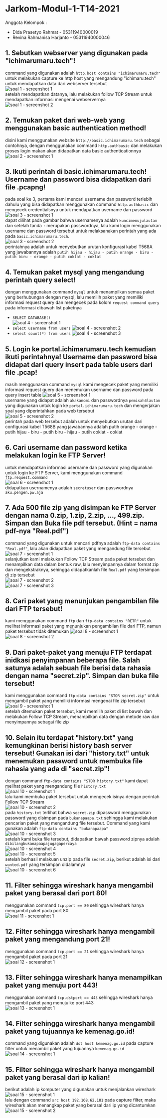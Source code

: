 # Jarkom-Modul-1-T14-2021

Anggota Kelompok :
- Dida Prasetyo Rahmat - 05311940000019 
- Revina Rahmanisa Harjanto - 05311940000046 

## 1. Sebutkan webserver yang digunakan pada "ichimarumaru.tech"!
command yang digunakan adalah `http.host contains "ichimarumaru.tech"` untuk melakukan capture ke http host yang mengandung "ichimaru.tech" untuk mendapatkan data dari webserver tersebut  
![soal 1 - screenshot 1](https://media.discordapp.net/attachments/889487853267083274/889488432458518538/unknown.png)  
setelah mendapatkan datanya, lalu melakukan follow TCP Stream untuk mendapatkan informasi mengenai webservernya  
![soal 1 - screenshot 2](https://media.discordapp.net/attachments/889487853267083274/889487918043901952/unknown.png)  

## 2. Temukan paket dari web-web yang menggunakan basic authentication method!
disini kami menggunakan website `http://basic.ichimarumaru.tech` sebagai contohnya, dengan menggunakan command `http.authbasic` dan melakukan proses login makan akan didapatkan data basic authenticationnya  
![soal 2 - screenshot 1](https://media.discordapp.net/attachments/889487853267083274/889498208848453693/unknown.png)  

## 3. Ikuti perintah di basic.ichimarumaru.tech! Username dan password bisa didapatkan dari file .pcapng!
pada soal ke 3, pertama kami mencari username dan password terlebih dahulu yang bisa didapatkan menggunakan command `http.authbasic` dan mengecek credentialsnya untuk mendapatkan username dan password  
![soal 3 - screenshot 1](https://media.discordapp.net/attachments/889487853267083274/889499574933278730/unknown.png)  
dapat dilihat pada gambar bahwa usernamenya adalah `kuncimenujulautan` dan setelah tanda `:` merupakan passwordnya, lalu kami login menggunakan username dan password tersebut untuk melaksanakan perintah yang ada pada `basic.ichimarumaru.tech`.  
![soal 3 - screenshot 2](https://media.discordapp.net/attachments/889487853267083274/890920764172283994/unknown.png)  
perintahnya adalah untuk menyebutkan urutan konfigurasi kabel T568A yang jawabannya adalah `putih hijau - hijau - putih orange - biru - putih biru - orange - putih coklat - coklat`  

## 4. Temukan paket mysql yang mengandung perintah query select!
dengan menggunakan command `mysql` untuk menampilkan semua paket yang berhubungan dengan mysql, lalu memilih paket yang memiliki informasi request query dan mengecek pada kolom `request command query` pada informasi dibawah list paketnya  
- `SELECT DATABASE()`  
![soal 4 - screenshot 1](https://media.discordapp.net/attachments/889487853267083274/889503029370437642/unknown.png)  
- `select username from users`
![soal 4 - screenshot 2](https://media.discordapp.net/attachments/889487853267083274/889502882985033748/unknown.png)  
- `select count(*) from users`
![soal 4 - screenshot 3](https://media.discordapp.net/attachments/889487853267083274/889502974852870174/unknown.png)  

## 5. Login ke portal.ichimarumaru.tech kemudian ikuti perintahnya! Username dan password bisa didapat dari query insert pada table users dari file .pcap!
masih menggunakan command `mysql` kami mengecek paket yang memiliki informasi request query dan menemukan username dan password pada query insert table
![soal 5 - screenshot 1](https://media.discordapp.net/attachments/889487853267083274/889503325379244032/unknown.png)  
username yang didapat adalah `akakanomi` dan passwordnya `pemisah4lautan` yang digunakan untuk login ke `portal.ichimarumaru.tech` dan mengerjakan soal yang diperintahkan pada web tersebut  
![soal 5 - screenshot 2](https://media.discordapp.net/attachments/889487853267083274/889504209303662602/unknown.png?width=1002&height=676)  
perintah pada web tersebut adalah untuk menyebutkan urutan dari configurasi kabel T568B yang jawabannya adalah putih orange - orange - putih hijau - biru - putih biru - hijau - putih coklat - coklat  

## 6. Cari username dan password ketika melakukan login ke FTP Server!
untuk mendapatkan informasi username dan password yang digunakan untuk login ke FTP Server, kami menggunakan command `ftp.request.command`  
![soal 6 - screenshot 1](https://media.discordapp.net/attachments/889487853267083274/889506652192120892/unknown.png)  
didapatkan usernamenya adalah `secretuser` dan passwordnya `aku.pengen.pw.aja`  

## 7. Ada 500 file zip yang disimpan ke FTP Server dengan nama 0.zip, 1.zip, 2.zip, ..., 499.zip. Simpan dan Buka file pdf tersebut. (Hint = nama pdf-nya "Real.pdf")
command yang digunakan untuk mencari pdfnya adalah `ftp-data contains "Real.pdf"`, lalu akan didapatkan paket yang mengandung file tersebut
![soal 7 - screenshot 1](https://media.discordapp.net/attachments/889487853267083274/889508821561638912/unknown.png)  
selanjutkan kami melakukan Follow TCP Stream pada paket tersebut dan menampilkan data dalam bentuk raw, lalu menyimpannya dalam format zip dan mengekstraknya, sehingga didapatkanlah file `Real.pdf` yang tersimpan di zip tersebut  
![soal 7 - screenshot 2](https://media.discordapp.net/attachments/889487853267083274/889509654068068402/unknown.png)  
![soal 7 - screenshot 3](https://media.discordapp.net/attachments/889487853267083274/889509792282980352/unknown.png?width=1202&height=676)  

## 8. Cari paket yang menunjukan pengambilan file dari FTP tersebut!
kami menggunakan command `ftp` dan `ftp-data contains "RETR"` untuk melihat informasi paket yang menunjukan pengambilan file dari FTP, namun paket tersebut tidak ditemukan
![soal 8 - screenshot 1](https://media.discordapp.net/attachments/889487853267083274/890930909866491924/unknown.png)  
![soal 8 - screenshot 2](https://media.discordapp.net/attachments/889487853267083274/889513519937118259/unknown.png)  

## 9. Dari paket-paket yang menuju FTP terdapat inidkasi penyimpanan beberapa file. Salah satunya adalah sebuah file berisi data rahasia dengan nama "secret.zip". Simpan dan buka file tersebut!
kami menggunakan command `ftp-data contains "STOR secret.zip"` untuk mengambil paket yang memiliki informasi mengenai file zip tersebut
![soal 9 - screenshot 1](https://media.discordapp.net/attachments/889487853267083274/889517318932168774/unknown.png)  
setelah ditemukan paket tersebut, kami memilih paket di list bawah dan melakukan Follow TCP Stream, menampilkan data dengan metode raw dan menyimpannya sebagai file zip

## 10. Selain itu terdapat "history.txt" yang kemungkinan berisi history bash server tersebut! Gunakan isi dari "history.txt" untuk menemukan password untuk membuka file rahasia yang ada di "secret.zip"!
dengan command `ftp-data contains "STOR history.txt"` kami dapat melihat paket yang mengandung file `history.txt`  
![soal 10 - screenshot 1](https://media.discordapp.net/attachments/889487853267083274/889516155885195324/unknown.png)  
lalu kami membuka paket tersebut untuk mengecek isinya dengan perintah Follow TCP Stream  
![soal 10 - screenshot 2](https://media.discordapp.net/attachments/889487853267083274/889516255709626378/unknown.png)  
pada `history.txt` terlihat bahwa `secret.zip` dipassword menggunakan password yang disimpan pada `bukanapaapa.txt` sehingga kami melakukan pencarian paket yang mengandung file tersebut. Command yang kami gunakan adalah `ftp-data contains "bukanapaapa"`  
![soal 10 - screenshot 3](https://media.discordapp.net/attachments/889487853267083274/889516442364563466/unknown.png)  
setelah kami buka file tersebut, didapatkan bawah password zipnya adalah `dibilangbukanapaapajugagapercaya`  
![soal 10 - screenshot 4](https://media.discordapp.net/attachments/889487853267083274/889516538841927740/unknown.png)  
![soal 10 - screenshot 5](https://media.discordapp.net/attachments/889487853267083274/889517989362303056/unknown.png)  
setelah berhasil melakuan unzip pada file `secret.zip`, berikut adalah isi dari `wanted.pdf` yang tersimpan didalamnya  
![soal 10 - screenshot 6](https://media.discordapp.net/attachments/889487853267083274/889518201124302898/unknown.png?width=1202&height=676)  

## 11. Filter sehingga wireshark hanya mengambil paket yang berasal dari port 80!
menggunakan command `tcp.port == 80` sehingga wireshark hanya mengambil paket pada port 80  
![soal 11 - screenshot 1](https://media.discordapp.net/attachments/889487853267083274/890921561526251580/unknown.png)  

## 12. Filter sehingga wireshark hanya mengambil paket yang mengandung port 21!
menggunakan command `tcp.port == 21` sehingga wireshark hanya mengambil paket pada port 21  
![soal 12 - screenshot 1](https://cdn.discordapp.com/attachments/889487853267083274/890921957619548180/unknown.png)  

## 13. Filter sehingga wireshark hanya menampilkan paket yang menuju port 443!
menggunakan command `tcp.dstport == 443` sehingga wireshark hanya mengambil paket yang menuju ke port 443  
![soal 13 - screenshot 1](https://media.discordapp.net/attachments/889487853267083274/890922245491413052/unknown.png)  

## 14. Filter sehingga wireshark hanya mengambil paket yang tujuannya ke kemenag.go.id!
command yang digunakan adalah `dst host kemenag.go.id` pada capture filter untuk menambil paket yang tujuannya `kemenag.go.id`  
![soal 14 - screenshot 1](https://media.discordapp.net/attachments/889487853267083274/890922524605579314/unknown.png)  

## 15. Filter sehingga wireshark hanya mengambil paket yang berasal dari ip kalian!
berikut adalah ip komputer yang digunakan untuk menjalankan wireshark  
![soal 15 - screenshot 1](https://cdn.discordapp.com/attachments/889487853267083274/890922701013811210/unknown.png)  
lalu dengan command `src host 192.168.62.181` pada capture filter, maka wireshark akan menangkap paket yang berasal dari ip yang dicantumkan  
![soal 15 - screenshot 2](https://media.discordapp.net/attachments/889487853267083274/890923087107850291/unknown.png)  